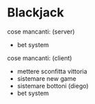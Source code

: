 # Blackjack

  cose mancanti: (server)
* bet system

cose mancanti: (client)
* mettere sconfitta vittoria
* sistemare new game
* sistemare bottoni (diego)
* bet system
